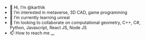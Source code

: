 - 👋 Hi, I’m @karthik
- 👀 I’m interested in metaverse, 3D CAD, game programming
- 🌱 I’m currently learning unreal
- 💞️ I’m looking to collaborate on computational geometry, C++, C#, Python, Javascript, React JS, Node JS
- 📫 How to reach me [...](https://www.linkedin.com/in/karthik-t-s-58891216/)

<!---
tskarthikus/tskarthikus is a ✨ special ✨ repository because its `README.md` (this file) appears on your GitHub profile.
You can click the Preview link to take a look at your changes.
--->
